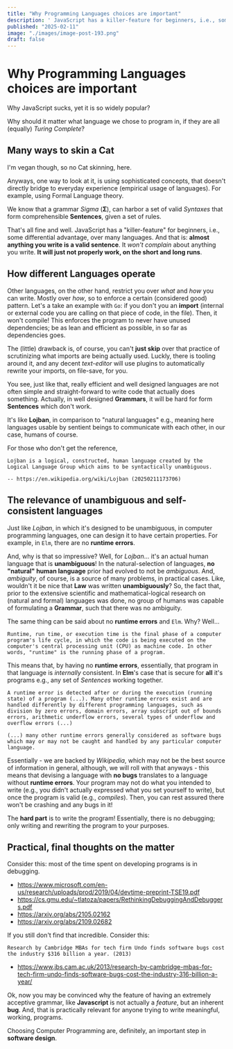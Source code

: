 ```yaml
---
title: "Why Programming Languages choices are important"
description: ' JavaScript has a killer-feature for beginners, i.e., some differential advantage, over many languages. Almost anything you write is a valid sentence.'
published: "2025-02-11"
image: "./images/image-post-193.png"
draft: false
---
```


# Why Programming Languages choices are important

Why JavaScript sucks, yet it is so widely popular? 

Why should it matter what language we chose to program in, if they are all (equally) *Turing Complete*?

## Many ways to skin a Cat

I'm vegan though, so no Cat skinning, here.

Anyways, one way to look at it, is using sophisticated concepts, that doesn't directly bridge to everyday experience (empirical usage of languages). For example, using Formal Language theory.

We know that a grammar *Sigma* (**Σ**), can harbor a set of valid *Syntaxes* that form comprehensible **Sentences**, given a set of rules.

That's all fine and well. JavaScript has a "killer-feature" for beginners, i.e., some differential advantage, over many languages. And that is: **almost anything you write is a valid sentence**. It *won't complain* about anything you write. **It will just not properly work, on the short and long runs**.

## How different Languages operate

Other languages, on the other hand, restrict you over *what* and *how* you can write. Mostly over *how*, so to enforce a certain (considered good) pattern. Let's a take an example with `Go`: if you don't you an **import** (internal or external code you are calling on that piece of code, in the file). Then, it won't compile! This enforces the program to never have unused dependencies; be as lean and efficient as possible, in so far as dependencies goes.

The (little) drawback is, of course, you can't **just skip** over that practice of scrutinizing what imports are being actually used. Luckly, there is tooling around it, and any decent *text-editor* will use plugins to automatically rewrite your imports, on file-save, for you.

You see, just like that, really efficient and well designed languages are not often simple and straight-forward to write code that actually does something. Actually, in well designed **Grammars**, it will be hard for form **Sentences** which don't work.

It's like **Lojban**, in comparison to "natural languages" e.g., meaning here languages usable by sentient beings to communicate with each other, in our case, humans of course.

For those who don't get the reference,

``` quote
Lojban is a logical, constructed, human language created by the Logical Language Group which aims to be syntactically unambiguous.

-- https://en.wikipedia.org/wiki/Lojban (20250211173706)
```

## The relevance of unambiguous and self-consistent languages

Just like *Lojban*, in which it's designed to be unambiguous, in computer programming languages, one can design it to have certain properties. For example, in `Elm`, there are no **runtime errors**. 

And, why is that so impressive? Well, for *Lojban*... it's an actual human language that is **unambiguous**! In the natural-selection of languages, **no "natural" human language** prior had evolved to not be *ambiguous*. And, *ambiguity*, of course, is a source of many problems, in practical cases. Like, wouldn't it be nice that **Law** was written **unambiguously**? So, the fact that, prior to the extensive scientific and mathematical-logical research on (natural and formal) languages was done, no group of humans was capable of formulating a **Grammar**, such that there was no ambiguity.

The same thing can be said about no **runtime errors** and `Elm`. Why? Well...

``` quote
Runtime, run time, or execution time is the final phase of a computer program's life cycle, in which the code is being executed on the computer's central processing unit (CPU) as machine code. In other words, "runtime" is the running phase of a program.
```

This means that, by having no **runtime errors**, essentially, that program in that language is *internally* consistent. In **Elm**'s case that is secure for **all** it's programs e.g., any set of *Sentences* working together. 

``` quote
A runtime error is detected after or during the execution (running state) of a program (...). Many other runtime errors exist and are handled differently by different programming languages, such as division by zero errors, domain errors, array subscript out of bounds errors, arithmetic underflow errors, several types of underflow and overflow errors (...)
```

``` quote
(...) many other runtime errors generally considered as software bugs which may or may not be caught and handled by any particular computer language.
```

Essentially - we are backed by *Wikipedia*, which may not be the best source of information in general, although, we will roll with that anyways - this means that devising a language with **no bugs** translates to a language without **runtime errors**. Your program may not do what you intended to write (e.g., you didn't actually expressed what you set yourself to write), but once the program is valid (e.g., *compiles*). Then, you can rest assured there won't be crashing and any bugs in it!

The **hard part** is to write the program! Essentially, there is no debugging; only writing and rewriting the program to your purposes.

## Practical, final thoughts on the matter

Consider this: most of the time spent on developing programs is in debugging.

- https://www.microsoft.com/en-us/research/uploads/prod/2019/04/devtime-preprint-TSE19.pdf
- https://cs.gmu.edu/~tlatoza/papers/RethinkingDebuggingAndDebuggers.pdf
- https://arxiv.org/abs/2105.02162
- https://arxiv.org/abs/2109.02682

If you still don't find that incredible. Consider this:

``` quote
Research by Cambridge MBAs for tech firm Undo finds software bugs cost the industry $316 billion a year. (2013)
```

- https://www.jbs.cam.ac.uk/2013/research-by-cambridge-mbas-for-tech-firm-undo-finds-software-bugs-cost-the-industry-316-billion-a-year/

Ok, now you may be convinced why the feature of having an extremely acceptive grammar, like **Javascript** is not actually a *feature*, but an inherent **bug**. And, that is practically relevant for anyone trying to write meaningful, working, programs.

Choosing Computer Programming are, definitely, an important step in **software design**.

